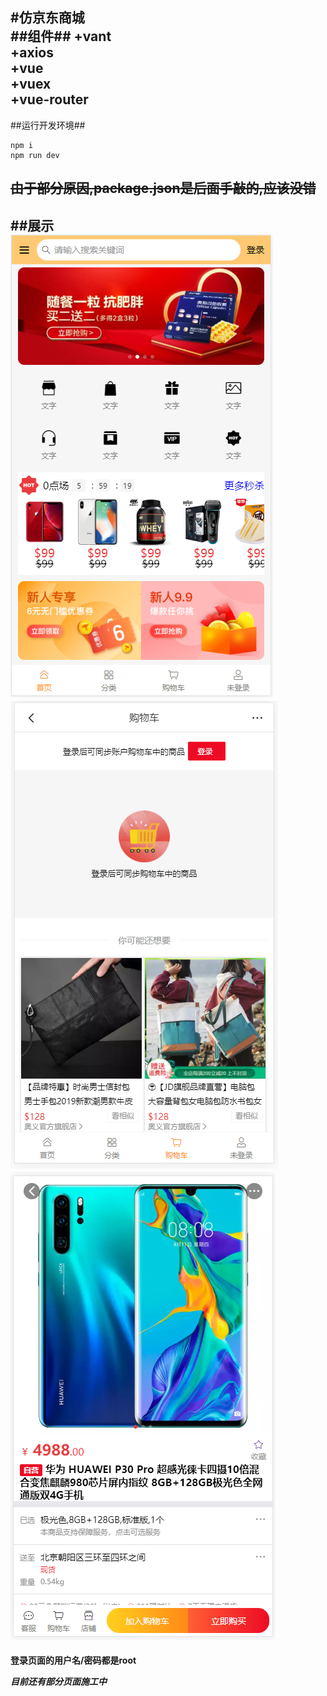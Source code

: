 #仿京东商城  
##组件##
+vant  
+axios  
+vue  
+vuex  
+vue-router  
---  
##运行开发环境##  
  
```
npm i
npm run dev
```
  
~~由于部分原因,package.json是后面手敲的,应该没错~~  
---

##展示  
![home](https://github.com/Maggie-Elaine/photo/blob/master/home.PNG)  
![cart](https://github.com/Maggie-Elaine/photo/blob/master/cart.PNG)  
![product](https://github.com/Maggie-Elaine/photo/blob/master/product.PNG)  
---
  
**登录页面的用户名/密码都是root**  

***目前还有部分页面施工中***
